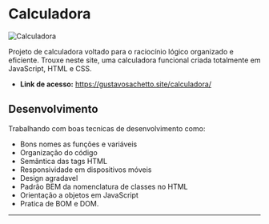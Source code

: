 # Calculadora

![Calculadora](https://github.com/user-attachments/assets/f352abd2-80d8-4ed9-a26a-78812361f8ca)

Projeto de calculadora voltado para o raciocínio lógico organizado e eficiente. Trouxe neste site, uma calculadora funcional criada totalmente em JavaScript, HTML e CSS.

* __Link de acesso:__ https://gustavosachetto.site/calculadora/

## Desenvolvimento
Trabalhando com boas tecnicas de desenvolvimento como: 
- Bons nomes as funções e variáveis
- Organização do código
- Semântica das tags HTML
- Responsividade em dispositivos móveis
- Design agradavel
- Padrão BEM da nomenclatura de classes no HTML
- Orientação a objetos em JavaScript
- Pratica de BOM e DOM.

*************
